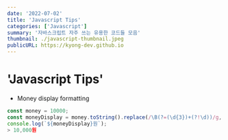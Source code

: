 ```yaml
---
date: '2022-07-02'
title: 'Javascript Tips'
categories: ['Javascript']
summary: '자바스크립트 자주 쓰는 유용한 코드들 모음'
thumbnail: ./javascript-thumbnail.jpeg
publicURL: https://kyong-dev.github.io
---
```


# 'Javascript Tips'

- Money display formatting

```javascript
const money = 10000;
const moneyDisplay = money.toString().replace(/\B(?=(\d{3})+(?!\d))/g, ',');
console.log(`${moneyDisplay}원`);
> 10,000원
```